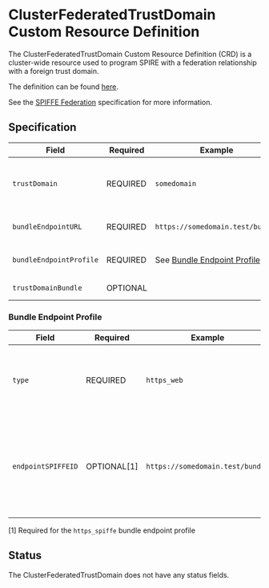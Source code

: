 # ClusterFederatedTrustDomain Custom Resource Definition

The ClusterFederatedTrustDomain Custom Resource Definition (CRD) is a
cluster-wide resource used to program SPIRE with a federation relationship with
a foreign trust domain.

The definition can be found [here](../api/v1alpha1/clusterfederatedtrustdomain_types.go).

See the [SPIFFE Federation](https://github.com/spiffe/spiffe/blob/main/standards/SPIFFE_Federation.md) specification for more information.

## Specification

| Field                   | Required | Example                                                 | Description                                                                                                             |
| ----------------------- | -------- | ------------------------------------------------------- | ----------------------------------------------------------------------------------------------------------------------- |
| `trustDomain`           | REQUIRED | `somedomain`                                            | The name of the foreign trust domain to federate with. Must be unique across all ClusterFederatedTrustDomain resources. |
| `bundleEndpointURL`     | REQUIRED | `https://somedomain.test/bundle`                        | An HTTPS URL to the bundle endpoint for the foreign trust domain.                                                       |
| `bundleEndpointProfile` | REQUIRED | See [Bundle Endpoint Profile](#bundle-endpoint-profile) | The profile for the bundle endpoint for the foreign trust domain.                                                       |
| `trustDomainBundle`     | OPTIONAL |                                                         | The bundle contents for the foreign trust domain.                                                                       |

### Bundle Endpoint Profile

| Field                   | Required    | Example                                                 | Description                                                                                                                                                                             |
| ----------------------- | ----------- | ------------------------------------------------------- | --------------------------------------------------------------------------------------------------------------------------------------------------------------------------------------- |
| `type`                  | REQUIRED    | `https_web`                                             | One of `https_web` or `https_spiffe` indicating the [endpoint profile](https://github.com/spiffe/spiffe/blob/main/standards/SPIFFE_Federation.md#52-endpoint-profiles) of the endpoint. |
| `endpointSPIFFEID`      | OPTIONAL[1] | `https://somedomain.test/bundle`                        | The SPIFFE ID of the bundle endpoint. Used to authenticate the endpoint in the `https_spiffe` profile                                                                                   |

[1] Required for the `https_spiffe` bundle endpoint profile

## Status

The ClusterFederatedTrustDomain does not have any status fields.
